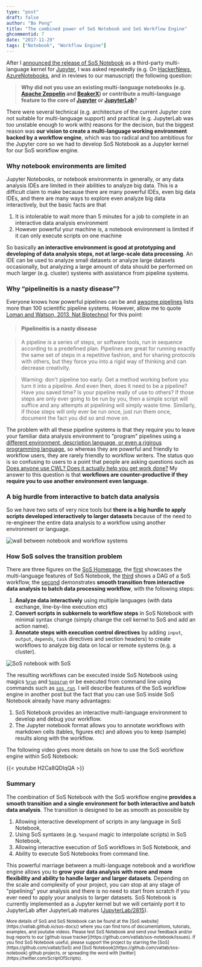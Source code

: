 ```yaml
---
type: "post"
draft: false
author: "Bo Peng"
title: "The combined power of SoS Notebook and SoS Workflow Engine"
ghcommentid: 7
date: "2017-11-29"
tags: ["Notebook", "Workflow Engine"]
---
```


After I [announced the release of SoS Notebook](https://vatlab.github.io/blog/post/sos-notebook/) as a third-party
multi-language kernel for [Jupyter](http://jupyter.org/), I was asked repeatedly (e.g. On [HackerNews](https://news.ycombinator.com/item?id=15852821), 
[AzureNotebooks](https://github.com/Microsoft/AzureNotebooks/issues/254#issuecomment-349722523), and in reviews to our manuscript) the following question:

> **Why did not you use an existing multi-language notebooks 
(e.g. [Apache Zeppelin](https://zeppelin.apache.org/) and [BeakerX](https://github.com/twosigma/beakerx)) or
contribute a multi-language feature to the core of [Jupyter](http://jupyter.org/) or 
[JupyterLab](https://github.com/jupyterlab/jupyterlab)?**

There were several technical (e.g. architecture of the current Jupyter core not suitable for multi-language support) and
practical (e.g. JupyterLab was too unstable enough to work with) reasons for the decision, but the biggest reason 
was **our vision to create a multi-language working environment backed by a workflow engine**, which was too radical
and too ambitious for the Jupyter core so we had to develop SoS Notebook as a Jupyter kernel for our SoS workflow
engine.

### Why notebook environments are limited

Jupyter Notebooks, or notebook environments in generally, or any data analysis IDEs are limited in their abilities to
analyze big data. This is a difficult claim to make because there are many powerful IDEs, even big data IDEs, and there
are many ways to explore even analyze big data interactively, but the basic facts are that

1. It is intolerable to wait more than 5 minutes for a job to complete in an interactive data analysis environment
2. However powerful your machine is, a notebook environment is limited if it can only execute scripts on one machine

So basically **an interactive environment is good at prototyping and developing of data analysis steps, not 
at large-scale data processing**. An IDE can be used to analyze small datasets or analyze large datasets occasionally,
but analyzing a large amount of data should be performed on much larger (e.g. cluster) systems with 
assistance from pipeline systems.

### Why “pipelineitis is a nasty disease”?

Everyone knows how powerful pipelines can be and [awsome pipelines](https://github.com/pditommaso/awesome-pipeline) lists more than 100
scientific pipeline systems. However, allow me to quote [Loman and Watson, 2013, Nat Biotechnol](https://www.nature.com/articles/nbt.2740) 
for this point:

> #### Pipelineitis is a nasty disease

> A pipeline is a series of steps, or software tools, run in sequence according to a predefined plan. Pipelines are great for running exactly the same set of steps in a repetitive fashion, and for sharing protocols with others, but they force you into a rigid way of thinking and can decrease creativity.

> Warning: don't pipeline too early. Get a method working before you turn it into a pipeline. And even then, does it need to be a pipeline? Have you saved time? Is your pipeline really of use to others? If those steps are only ever going to be run by you, then a simple script will suffice and any attempts at pipelining will simply waste time. Similarly, if those steps will only ever be run once, just run them once, document the fact you did so and move on.

The problem with all these pipeline systems is that they require you to leave your familiar data analysis environment
to "program" pipelines using a [different environment, description language, or even a rigirous programming language](https://academic.oup.com/bib/article/18/3/530/2562749),
so whereas they are powerful and friendly to workflow users, they are rarely friendly to workflow writers.
The status quo is so confusing to users to a point that people are asking questions such as 
[Does anyone use CWL? Does it actually help you get work done?](https://www.reddit.com/r/bioinformatics/comments/7gxsk0/does_anyone_use_cwl_does_it_actually_help_you_get/) 
My answer to this question is that **workflows are counter-productive if they require you to use another environment even language**.

### A big hurdle from interactive to batch data analysis

So we have two sets of very nice tools but **there is a big hurdle to apply scripts developed interactively to larger datasets** because
of the need to re-engineer the entire data analysis to a workflow using another environment or language.

![wall between notebook and workflow systems](https://vatlab.github.io/sos-docs/doc/media/interactive-vs-workflow.jpg)


### How SoS solves the transition problem

There are three figures on the [SoS Homepage](https://vatlab.github.io/sos-docs/), the [first](https://vatlab.github.io/sos-docs/doc/media/SoS_Notebook.gif)
showcases the multi-language features of SoS Notebook, the [third](https://vatlab.github.io/sos-docs/doc/media/example_dag.png)
shows a DAG of a SoS workflow, the [second](https://vatlab.github.io/sos-docs/doc/media/SoS_Workflow.gif) demonstrates
**smooth transition from interactive data analysis to batch data processing workflow**, with the following steps:

1. **Analyze data interactively** using multiple languages (with data exchange, line-by-line execution etc)
2. **Convert scripts in subkernels to workflow steps** in SoS Notebook with minimal syntax change (simply change the cell kernel to SoS and add an action name).
3. **Annotate steps with execution control directives** by adding `input`, `output`, `depends`, `task` directives and section headers)
 to create workflows to analyze big data on local or remote systems (e.g. a cluster).


![SoS notebook with SoS](https://vatlab.github.io/sos-docs/doc/media/SoS_Workflow.gif)

The resulting workflows can be executed inside SoS Notebook 
using magics [`%run`](https://vatlab.github.io/sos-docs/doc/documentation/SoS_Magics.html#magic_run)
and [`%sosrun`](https://vatlab.github.io/sos-docs/doc/documentation/SoS_Magics.html#magic_sosrun) or be
executed from command line using commands such as [`sos run`](https://vatlab.github.io/sos-docs/doc/documentation/User_Interface.html).
I will describe features of the SoS workflow engine in another post but the fact
that you can use SoS inside SoS Notebook already have many advantages:

1. SoS Notebook provides an interactive multi-language environment to develop and debug your workflow.
2. The Jupyter notebook format allows you to annotate workflows with markdown cells (tables, figures etc) and allows
  you to keep (sample) results along with the workflow.

The following video gives more details on how to use the SoS workflow engine within SoS Notebook:

{{< youtube H2Ca8QDIqQA >}} 


### Summary


The combination of SoS Notebook with the SoS workflow engine **provides a smooth transition and a single environment
for both interactive and batch data analysis**. The transition is designed to be as smooth as pososible by

1. Allowing interactive development of scripts in any language in SoS Notebook,
2. Using SoS syntaxes (e.g. `%expand` magic to interpolate scripts) in SoS Notebook,
3. Allowing interactive execution of SoS workflows in SoS Notebook, and
4. Ability to execute SoS Notebooks from command line.

This powerful marriage between a multi-language notebook and a workflow engine allows you to 
**grow your data analysis with more and more flexibility and ability to handle larger and larger datasets**.
Depending on the scale and complexity of your project, you can stop at any stage of "pipelining" your analysis
and there is no need to start from scratch if you ever need to apply your analysis to larger datasets. SoS Notebook
is currently implemented as a Jupyter kernel but we will certainly port it to JupyterLab after JupyterLab matures
([JupyterLab/2815](https://github.com/jupyterlab/jupyterlab/issues/2815)).


<small>
More details of SoS and SoS Notebook can be found at the [SoS website](https://vatlab.github.io/sos-docs/) where you can
find tons of documentations, tutorials, examples, and youtube videos. Please test SoS Notebook and send
your feedback and/or bug reports to our [github issue tracker](https://github.com/vatlab/sos-notebook/issues). 
If you find SoS Notebook useful, please support the project by starring the [SoS](https://github.com/vatlab/SoS) and
[SoS Notebook](https://github.com/vatlab/sos-notebook)
github projects, or spreading the word with [twitter](https://twitter.com/ScriptOfScripts). </small>
